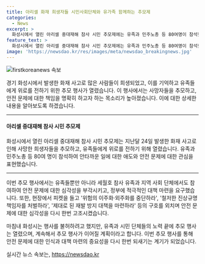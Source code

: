 ```yaml
---
title: 아리셀 화재 희생자들 시민사회단체와 유가족 함께하는 추모제
categories:
  - News
excerpt: >
  화성시에서 열린 아리셀 중대재해 참사 시민 추모제에는 유족과 민주노총 등 80여명이 참석했다. 참가자들은 안전관리 미흡을 주장하며 정부에 진상규명을 요구했고, 이를 통해 위험의 이주화·외주화 중단과 외친 것으로 보인다. 또한, 유족협의회와 대책위는 매일 저녁 추모제를 열 계획이며, 화성시는 행사를 불허하겠다고 밝혀 마찰이 생겼다. 정부와 기업에 대한 책임을 강조하는 내용이 요약될 수 있다.
feature_text: >
  화성시에서 열린 아리셀 중대재해 참사 시민 추모제에는 유족과 민주노총 등 80여명이 참석했다. 참가자들은 안전관리 미흡을 주장하며 정부에 진상규명을 요구했고, 이를 통해 위험의 이주화·외주화 중단과 외친 것으로 보인다. 또한, 유족협의회와 대책위는 매일 저녁 추모제를 열 계획이며, 화성시는 행사를 불허하겠다고 밝혀 마찰이 생겼다. 정부와 기업에 대한 책임을 강조하는 내용이 요약될 수 있다.
image: 'https://newsdao.kr/res/images/meta/newsdao_breakingnews.jpg'
---
```


<p><img src="https://newsdao.kr/res/images/meta/newsdao_breakingnews.jpg" alt="firstkoreanews 속보" /></p>

<p>경기 화성시에서 발생한 화재 사고로 많은 사람들이 희생되었고, 이를 기억하고 유족들에게 위로를 전하기 위한 추모 행사가 열렸습니다. 이 행사에서는 사망자들을 추모하고, 안전 문제에 대한 책임을 명확히 하고자 하는 목소리가 높아졌습니다. 이에 대한 상세한 내용을 알아보도록 하겠습니다. </p>

<hr />

<h4>아리셀 중대재해 참사 시민 추모제</h4>

<p>화성시에서 열린 아리셀 중대재해 참사 시민 추모제는 지난달 24일 발생한 화재 사고로 인해 사망한 희생자들을 추모하고, 유족들에게 위로를 전하기 위해 열렸습니다. 유족과 민주노총 등 80여 명이 참석하여 안타까운 일에 대한 애도와 안전 문제에 대한 관심을 표현했습니다.</p>

<hr />

<p>이번 추모 행사에서는 유족들뿐만 아니라 세월호 참사 유족과 지역 사회 단체에서도 참여하여 안전 문제에 대한 심각성을 부각시키고, 정부에 적극적인 대책 마련을 요구했습니다. 또한, 현장에서 피켓을 들고 '위험의 이주화·외주화를 중단하라', '철저한 진상규명 책임자를 처벌하라', '제대로 된 재발 방지 대책을 마련하라' 등의 구호를 외치며 안전 문제에 대한 심각성을 다시 한번 고조시켰습니다.</p>

<p>마침내 화성시는 행사를 불허하려고 했지만, 유족과 시민 단체들의 노력 끝에 추모 행사는 열렸으며, 계속해서 추모 행사가 이어질 계획이라고 합니다. 이번 추모 행사를 통해 안전 문제에 대한 인식과 대책 마련의 중요성을 다시 한번 되새기는 계기가 되었습니다.</p>
실시간 뉴스 속보는, <a href="https://newsdao.kr" rel="dofollow">https://newsdao.kr</a>


